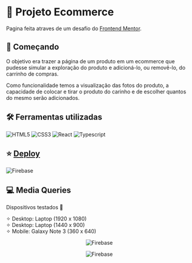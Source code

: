 # 🛒 Projeto Ecommerce

Pagina feita atraves de um desafio do [Frontend Mentor](https://www.frontendmentor.io/).

## 🚀 Começando

O objetivo era trazer a página de um produto em um ecommerce que pudesse simular a exploração do produto e adicioná-lo, ou removê-lo, do carrinho de compras. 

Como funcionalidade temos a visualização das fotos do produto, a capacidade de colocar e tirar o produto do carinho e de escolher quantos do mesmo serão adicionados.

## 🛠️ Ferramentas utilizadas
![HTML5](https://img.shields.io/badge/HTML5-E34F26?style=for-the-badge&logo=html5&logoColor=white) ![CSS3](https://img.shields.io/badge/CSS3-1572B6?style=for-the-badge&logo=css3&logoColor=white) ![React](https://img.shields.io/badge/React-20232A?style=for-the-badge&logo=react&logoColor=61DAFB) ![Typescript](https://img.shields.io/badge/TypeScript-007ACC?style=for-the-badge&logo=typescript&logoColor=white)

## ⭐ [Deploy](https://denisnascimento04.github.io/Larning_Page_1/)
  
![Firebase](https://firebasestorage.googleapis.com/v0/b/banco-de-imagens-9d0af.appspot.com/o/ecommerce%2Fecommerce-cap1.JPG?alt=media&token=c2e5434c-7739-46bc-a322-6dcaf814cd5d)

## 💻 Media Queries

Dispositivos testados 📱

✧ Desktop: Laptop (1920 x 1080) <br />
✧ Desktop: Laptop (1440 x 900) <br />
✧ Mobile: Galaxy Note 3 (360 x 640)

<div align="center">

![Firebase](https://firebasestorage.googleapis.com/v0/b/banco-de-imagens-9d0af.appspot.com/o/ecommerce%2FiMac%20Pro%20Front%20View%20Mockup.png?alt=media&token=78e44686-f58f-4708-83cd-ac5b62043194)

![Firebase](https://firebasestorage.googleapis.com/v0/b/banco-de-imagens-9d0af.appspot.com/o/ecommerce%2FiPhone%2012%20Mockup%20Front%20View.png?alt=media&token=20b3c47a-8cad-45ba-b24b-51a79a9af483)

</div>

